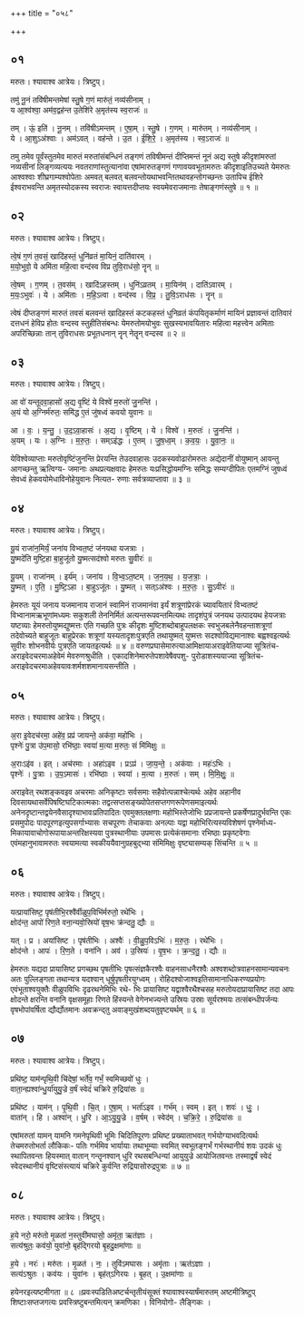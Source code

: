 +++
title = "०५८"

+++


## ०१
मरुतः। श्यावाश्व आत्रेयः। त्रिष्टुप्।

तमु॑ नू॒नं तवि॑षीमन्तमेषां स्तु॒षे ग॒णं मारु॑तं॒ नव्य॑सीनाम् ।  
य आ॒श्व॑श्वा॒ अम॑व॒द्वह॑न्त उ॒तेशि॑रे अ॒मृत॑स्य स्व॒राजः॑ ॥

तम् । ऊं॒ इति॑ । नू॒नम् । तवि॑षीऽमन्तम् । ए॒षा॒म् । स्तु॒षे । ग॒णम् । मारु॑तम् । नव्य॑सीनाम् ।  
ये । आ॒शुऽअ॑श्वाः । अम॑ऽवत् । वह॑न्ते । उ॒त । ई॒शि॒रे॒ । अ॒मृत॑स्य । स्व॒ऽराजः॑ ॥

तमु तमेव पूर्वंस्तुतमेव मारुतं मरुतांसंबन्धिनं तङ्गणं तविषीमन्तं दीप्तिमन्तं नूनं अद्य स्तुषे कीदृशांमरुतां नव्यसीनां लिङ्गव्यत्ययः नवतराणांस्तुत्यानांवा एषांमारुतङ्गणं गणावयवभूतामरुतः कीदृशाइतिउच्यते येमरुतः आश्वश्वाः शीघ्रगाम्यश्वोपेताः अमवत् बलवत् बलवन्तोयथाभवन्तितथावहन्तोगच्छन्तः उतापिच ईशिरे ईश्वराभवन्ति अमृतस्योदकस्य स्वराजः स्वायत्तदीप्तयः स्वयमेवराजमानाः तेषाङ्गणंस्तुषे ॥ १ ॥

## ०२
मरुतः। श्यावाश्व आत्रेयः। त्रिष्टुप्।

त्वे॒षं ग॒णं त॒वसं॒ खादि॑हस्तं॒ धुनि॑व्रतं मा॒यिनं॒ दाति॑वारम् ।  
म॒यो॒भुवो॒ ये अमि॑ता महि॒त्वा वन्द॑स्व विप्र तुवि॒राध॑सो॒ नॄन् ॥

त्वे॒षम् । ग॒णम् । त॒वस॑म् । खादि॑ऽहस्तम् । धुनि॑ऽव्रतम् । मा॒यिन॑म् । दाति॑ऽवारम् ।  
म॒यः॒ऽभुवः॑ । ये । अमि॑ताः । म॒हि॒ऽत्वा । वन्द॑स्व । वि॒प्र॒ । तु॒वि॒ऽराध॑सः । नॄन् ॥

त्वेषं दीप्तङ्गणं मारुतं तवसं बलवन्तं खादिहस्तं कटकहस्तं धुनिव्रतं कंपयितृकर्माणं मायिनं प्रज्ञावन्तं दातिवारं दत्तधनं हेविप्र होतः वन्दस्व स्तुहीतिसंबन्धः येमरुतोमयोभुवः सुखस्यभावयितारः महित्वा महत्त्वेन अमिताः अपरिच्छिन्नाः तान् तुविराधसः प्रभूतधनान् नॄन् नेतॄन् वन्दस्व ॥ २ ॥

## ०३
मरुतः। श्यावाश्व आत्रेयः। त्रिष्टुप्।

आ वो॑ यन्तूदवा॒हासो॑ अ॒द्य वृ॒ष्टिं ये विश्वे॑ म॒रुतो॑ जु॒नन्ति॑ ।  
अ॒यं यो अ॒ग्निर्म॑रुतः॒ समि॑द्ध ए॒तं जु॑षध्वं कवयो युवानः ॥

आ । वः॒ । य॒न्तु॒ । उ॒द॒ऽवा॒हासः॑ । अ॒द्य । वृ॒ष्टिम् । ये । विश्वे॑ । म॒रुतः॑ । जु॒नन्ति॑ ।  
अ॒यम् । यः । अ॒ग्निः । म॒रु॒तः॒ । सम्ऽइ॑द्धः । ए॒तम् । जु॒ष॒ध्व॒म् । क॒व॒यः॒ । यु॒वा॒नः॒ ॥

येविश्वेव्याप्ताः मरुतोवृष्टिंजुनन्ति प्रेरयन्ति तेउदवाहासः उदकस्यवोढारोमरुतः अद्येदानीं वोयुष्मान् आयन्तु आगच्छन्तु ऋत्विग्य- जमानाः अथप्रत्यक्षवादः हेमरुतः यःप्रसिद्धोयमग्निः समिद्धः सम्यग्दीपितः एतमग्निं जुषध्वं सेवध्वं हेकवयोमेधाविनोहेयुवानः नित्यत- रुणाः सर्वत्रव्याप्तावा ॥ ३ ॥

## ०४
मरुतः। श्यावाश्व आत्रेयः। त्रिष्टुप्।

यू॒यं राजा॑न॒मिर्यं॒ जना॑य विभ्वत॒ष्टं ज॑नयथा यजत्राः ।  
यु॒ष्मदे॑ति मुष्टि॒हा बा॒हुजू॑तो यु॒ष्मत्सद॑श्वो मरुतः सु॒वीरः॑ ॥

यू॒यम् । राजा॑नम् । इर्य॑म् । जना॑य । वि॒भ्व॒ऽत॒ष्टम् । ज॒न॒य॒थ॒ । य॒ज॒त्राः॒ ।  
यु॒ष्मत् । ए॒ति॒ । मु॒ष्टि॒ऽहा । बा॒हुऽजू॑तः । यु॒ष्मत् । सत्ऽअ॑श्वः । म॒रु॒तः॒ । सु॒ऽवीरः॑ ॥

हेमरुतः यूयं जनाय यजमानाय राजानं स्वामिनं राजमानंवा इर्यं शत्रूणांप्रेरकं च्यावयितारं विभ्वतष्टं विभ्वानामऋभूणांमध्यमः सकुशली तेननिर्मितं अत्यन्तरूपवन्तमित्यथः तादृशंपुत्रं जनयथ उत्पादयथ हेयजत्राः यष्टव्याः हेमरुतोयुष्मद्युष्मत्तः एति गच्छति पुत्रः कीदृशः मुष्टिशब्दोबाहूपलक्षकः स्वभुजबलेनैवहन्ताशत्रूणां तदेवोच्यते बाहुजूतः बाहुप्रेरकः शत्रूणां यस्यतादृशःपुत्रएति तथायुष्मत् युष्मत्तः सदश्वोविद्यमानाश्वः बह्वश्वइत्यर्थः सुवीरः शोभनवीर्यः पुत्रएति जायतइत्यर्थः ॥ ४ ॥ वरुणप्रघासेमारुत्याआमिक्षायाअराइवेतियाज्या सूत्रितंच-अराइवेदचरमाअहेवेमं मेवरुणश्रुधीति । एकादशिनेमारुतेपशावेषैवपशु- पुरोडाशस्ययाज्या सूत्रितंच-अराइवेदचरमाअहेवयावःशर्मशशमानायसन्तीति ।

## ०५
मरुतः। श्यावाश्व आत्रेयः। त्रिष्टुप्।

अ॒रा इ॒वेदच॑रमा॒ अहे॑व॒ प्रप्र॑ जायन्ते॒ अक॑वा॒ महो॑भिः ।  
पृश्नेः॑ पु॒त्रा उ॑प॒मासो॒ रभि॑ष्ठाः॒ स्वया॑ म॒त्या म॒रुतः॒ सं मि॑मिक्षुः ॥

अ॒राःऽइ॑व । इत् । अच॑रमाः । अहा॑ऽइव । प्रऽप्र॑ । जा॒य॒न्ते॒ । अक॑वाः । महः॑ऽभिः ।  
पृश्नेः॑ । पु॒त्राः । उ॒प॒ऽमासः॑ । रभि॑ष्ठाः । स्वया॑ । म॒त्या । म॒रुतः॑ । सम् । मि॒मि॒क्षुः॒ ॥

अराइवेत् रथशङ्कवइव अचरमाः अनिकृष्टाः सर्वसमाः सहैवोत्पन्नाश्चेत्यर्थः अहेव अहानीव दिवसायथासर्वेपिषष्टिघटिकात्मकाः तद्वत्सप्तसङ्ख्योपेतसप्तगणरूपेणसमाइत्यर्थः अनेनदृष्टान्तद्वयेनवैसादृश्याभावःप्रतिपादितः एवमुक्तलक्षणाः महोभिस्तेजोभिः प्रप्रजायन्ते प्रकर्षेणप्रादुर्भवन्ति एकः प्रसमुपोदः पादपूरणइत्युपसर्गाभ्यासः सचपूरणः तेचाकवाः अनल्पाः यद्वा महोभिरित्यस्यविशेषणं पृश्नेर्माध्य- मिकायावाचोगोरूपायाअन्तरिक्षस्यवा पुत्रस्थानीयाः उपमासः प्रत्येकंसमानाः रभिष्ठाः प्रकृष्टवेगाः एवंमहानुभावामरुतः स्वयामत्या स्वकीययैवानुग्रहबुद्भ्या संमिमिक्षुः वृष्ट्यासम्यक् सिंचन्ति ॥ ५ ॥

## ०६
मरुतः। श्यावाश्व आत्रेयः। त्रिष्टुप्।

यत्प्राया॑सिष्ट॒ पृष॑तीभि॒रश्वै॑र्वीळुप॒विभि॑र्मरुतो॒ रथे॑भिः ।  
क्षोद॑न्त॒ आपो॑ रिण॒ते वना॒न्यवो॒स्रियो॑ वृष॒भः क्र॑न्दतु॒ द्यौः ॥

यत् । प्र । अया॑सिष्ट । पृष॑तीभिः । अश्वैः॑ । वी॒ळु॒प॒विऽभिः॑ । म॒रु॒तः॒ । रथे॑भिः ।  
क्षोद॑न्ते । आपः॑ । रि॒ण॒ते । वना॑नि । अव॑ । उ॒स्रियः॑ । वृ॒ष॒भः । क्र॒न्द॒तु॒ । द्यौः ॥

हेमरुतः यद्यदा प्रायासिष्ट प्रगच्छथ पृषतीभिः पृषत्संज्ञकैरश्वैः वाहनसाधनैरश्वैः अश्वशब्दोत्रवाहनसामान्यवचनः अतः पुल्लिङ्गता तथान्यत्र यदश्वान् धूर्षुपृषतीरयुग्ध्वम् । रोहिदश्वोजाश्वइतिसामानाधिकरण्यप्रयोगः एवंभूताश्वयुक्तैः वीळुपविभिः दृढरथनेमिभिः रथे- भिः प्रायासिष्ट यद्वाश्वैरथैश्चसह मरुतोयदाप्रायासिष्ट तदा आपः क्षोदन्ते क्षरन्ति वनानि वृक्षसमूहाः रिणते हिंस्यन्ते वेगेनभज्यन्ते उस्रियः उस्राः सूर्यरश्मयः तत्संबन्धीपर्जन्यः वृषभोपांवर्षिता द्यौर्द्योतमानः अवक्रन्द्तु अवाङ्मुखंशब्दयतुवृष्ट्यर्थम् ॥ ६ ॥

## ०७
मरुतः। श्यावाश्व आत्रेयः। त्रिष्टुप्।

प्रथि॑ष्ट॒ याम॑न्पृथि॒वी चि॑देषां॒ भर्ते॑व॒ गर्भं॒ स्वमिच्छवो॑ धुः ।  
वाता॒न्ह्यश्वा॑न्धु॒र्या॑युयु॒ज्रे व॒र्षं स्वेदं॑ चक्रिरे रु॒द्रिया॑सः ॥

प्रथि॑ष्ट । याम॑न् । पृ॒थि॒वी । चि॒त् । ए॒षा॒म् । भर्ता॑ऽइव । गर्भ॑म् । स्वम् । इत् । शवः॑ । धुः॒ ।  
वाता॑न् । हि । अश्वा॑न् । धु॒रि । आ॒ऽयु॒यु॒ज्रे । व॒र्षम् । स्वेद॑म् । च॒क्रि॒रे॒ । रु॒द्रिया॑सः ॥

एषांमरुतां यामन् यामनि गमनेपृथिवी भूमिः चिदितिपूरणः प्रथिष्ट प्रख्याताभवत् गर्भयोग्याभवदित्यर्थः तेचमरुतोभर्ता लौकिकः- पतिः गर्भमिव भार्यायाः तथाभूम्याः स्वमित् स्वभूतङ्गर्भं गर्भस्थानीयं शवः उदकं धुः स्थापितवन्तः हियस्मात् वातान् गन्तॄनश्वान् धुरि रथसबन्धिन्यां आयुयुज्रे आयोजितवन्तः तस्माद्वर्षं स्वेदं स्वेदस्थानीयं वृष्टिसंस्त्यायं चक्रिरे कुर्वन्ति रुद्रियासोरुद्रपुत्राः ॥ ७ ॥

## ०८
मरुतः। श्यावाश्व आत्रेयः। त्रिष्टुप्।

ह॒ये नरो॒ मरु॑तो मृ॒ळता॑ न॒स्तुवी॑मघासो॒ अमृ॑ता॒ ऋत॑ज्ञाः ।  
सत्य॑श्रुतः॒ कव॑यो॒ युवा॑नो॒ बृह॑द्गिरयो बृ॒हदु॒क्षमा॑णाः ॥

ह॒ये । नरः॑ । मरु॑तः । मृ॒ळत॑ । नः॒ । तुवि॑ऽमघासः । अमृ॑ताः । ऋत॑ऽज्ञाः ।  
सत्य॑ऽश्रुतः । कव॑यः । युवा॑नः । बृह॑त्ऽगिरयः । बृ॒हत् । उ॒क्षमा॑णाः ॥

हयेनरइत्यष्टमीगता ॥ ८ ॥प्रवःस्पडितिअष्टर्चन्तृतीयंसूक्तं श्यावाश्वस्यार्षंमारुतम् अष्टमीत्रिष्टुप् शिष्टाःसप्तजगत्यः प्रवस्त्रिष्टुबन्तमित्यन् क्रमणिका । विनियोगो- लैङ्गिकः ।